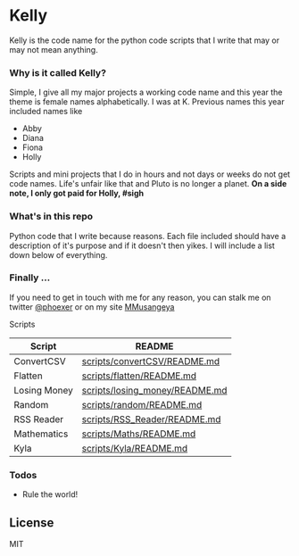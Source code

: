 # Kelly

Kelly is the code name for the python code scripts that I write that may or may not mean anything. 

### Why is it called Kelly?
Simple, I give all my major projects a working code name and this year the theme is female names alphabetically. I was at K. Previous names this year included names like
- Abby
- Diana
- Fiona
- Holly

Scripts and mini projects that I do in hours and not days or weeks do not get code names.  Life's unfair like that and Pluto is no longer a planet.
**On a side note, I only got paid for Holly, #sigh**

### What's in this repo

Python code that I write because reasons. Each file included should have a description of it's purpose and if it doesn't then yikes.
I will include a list down below of everything.

### Finally ...
If you need to get in touch with me for any reason, you can stalk me on twitter [@phoexer](https://twitter.com/phoexer) or on my site [MMusangeya](https://mmusangeya.com) 

Scripts 

| Script | README |
| ------ | ------ |
| ConvertCSV | [scripts/convertCSV/README.md](scripts/convertCSV/README.md)|
| Flatten | [scripts/flatten/README.md](scripts/flatten/README.md) |
| Losing Money | [scripts/losing_money/README.md](scripts/losing_money/README.md)|
| Random | [scripts/random/README.md](scripts/random/README.md)|
| RSS Reader | [scripts/RSS_Reader/README.md](scripts/RSS_Reader/README.md)|
| Mathematics | [scripts/Maths/README.md](scripts/Maths/README.md)|
| Kyla | [scripts/Kyla/README.md](scripts/kyla/README.md)|

### Todos
 - Rule the world!

License
----

MIT